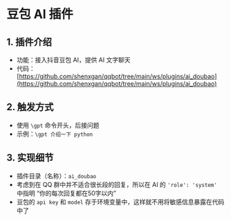# 豆包 AI 插件

## 1. 插件介绍
- 功能：接入抖音豆包 AI，提供 AI 文字聊天
- 代码：[https://github.com/shenxgan/qqbot/tree/main/ws/plugins/ai_doubao](https://github.com/shenxgan/qqbot/tree/main/ws/plugins/ai_doubao)

## 2. 触发方式
- 使用 `\gpt` 命令开头，后接问题
- 示例：`\gpt 介绍一下 python`

## 3. 实现细节
- 插件目录（名称）：`ai_doubao`
- 考虑到在 QQ 群中并不适合很长段的回复，所以在 AI 的 `'role': 'system'` 中指明 “你的每次回复都在50字以内”
- 豆包的 `api key` 和 `model` 存于环境变量中，这样就不用将敏感信息暴露在代码中了
